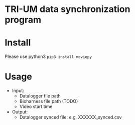 # TRI-UM data synchronization program

# Install
Please use python3
`pip3 install moviepy`

# Usage

- Input:
  - Datalogger file path
  - Bioharness file path (TODO)
  - Video start time
- Output:
  - Datalogger synced file: e.g. XXXXXX_synced.csv